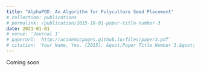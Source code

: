```yaml
---
title: "AlphaPOD: An Algorithm for Polyculture Seed Placement"
# collection: publications
# permalink: /publication/2015-10-01-paper-title-number-3
date: 2021-01-01
# venue: 'Journal 1'
# paperurl: 'http://academicpages.github.io/files/paper3.pdf'
# citation: 'Your Name, You. (2015). &quot;Paper Title Number 3.&quot; <i>Journal 1</i>. 1(3).'
---
```

Coming soon

<!-- # [Download paper here](http://academicpages.github.io/files/paper3.pdf)

# Recommended citation: Your Name, You. (2015). "Paper Title Number 3." <i>Journal 1</i>. 1(3). -->